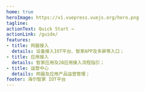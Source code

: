 ```yaml
---
home: true
heroImage: https://v1.vuepress.vuejs.org/hero.png
tagline: 
actionText: Quick Start →
actionLink: /guide/
features:
- title: 网器接入
  details: 设备接入IOT平台、智家APP及多屏等入口；
- title: 应用接入
  details: 智家应用及2B应用接入流程指引；
- title: 运营中心
  details: 网器及应用产品运营管理；
footer: 海尔智家 IOT平台
---
```

